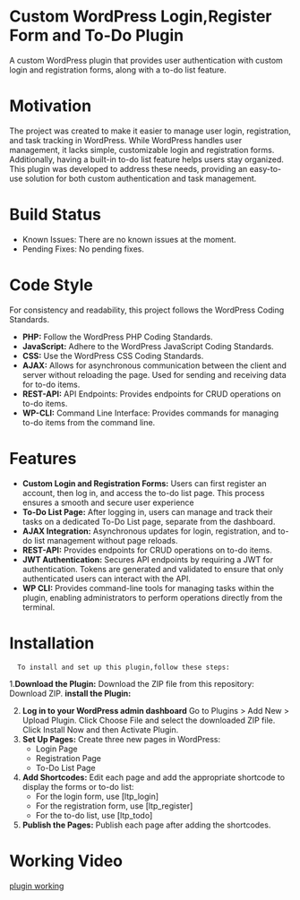 # Custom WordPress Login,Register Form and To-Do Plugin
   A custom WordPress plugin that provides user authentication with custom login and registration forms, along with a to-do list feature.
#  Motivation
   The project was created to make it easier to manage user login, registration, and task tracking in WordPress. While WordPress handles user management, it lacks simple, customizable login and registration forms. Additionally, having a built-in to-do list feature helps users stay organized. This plugin was developed to address these needs, providing an easy-to-use solution for both custom authentication and task management.
# Build Status
* Known Issues: There are no known issues at the moment.
* Pending Fixes: No pending fixes.
#  Code Style
For consistency and readability, this project follows the WordPress Coding Standards.
*  __PHP:__ Follow the WordPress PHP Coding Standards.
*  __JavaScript:__ Adhere to the WordPress JavaScript Coding Standards.
*  __CSS:__ Use the WordPress CSS Coding Standards.
*  __AJAX:__  Allows for asynchronous communication between the client and server without reloading the page. Used  for sending and receiving data for to-do items.
*  __REST-API:__ API Endpoints: Provides endpoints for CRUD operations on to-do items.
*  __WP-CLI:__ Command Line Interface: Provides commands for managing to-do items from the command line.
 #  Features
 * __Custom Login and Registration Forms:__ Users can first register an account, then log in, and access the to-do list page. This process ensures a smooth and secure user experience
 *  __To-Do List Page:__ After logging in, users can manage and track their tasks on a dedicated To-Do List page, separate from the dashboard.
 *  __AJAX Integration:__  Asynchronous updates for login, registration, and to-do list management without page reloads.
 * __REST-API:__ Provides endpoints for CRUD operations on to-do items.
 * __JWT Authentication:__ Secures API endpoints by requiring a JWT for authentication. Tokens are generated and validated to ensure that only authenticated users can interact with the API.
 * __WP CLI:__ Provides command-line tools for managing tasks within the plugin, enabling administrators to perform operations directly from the terminal.
 # Installation
      To install and set up this plugin,follow these steps:

1.__Download the Plugin:__
   Download the ZIP file from this repository: Download ZIP.
  **install the Plugin:**

2. __Log in to your WordPress admin dashboard__
         Go to Plugins > Add New > Upload Plugin.
         Click Choose File and select the downloaded ZIP file.
         Click Install Now and then Activate Plugin.
3. __Set Up Pages:__
    Create three new pages in WordPress:
      * Login Page
      * Registration Page
      * To-Do List Page
4. __Add Shortcodes:__
      Edit each page and add the appropriate shortcode to display the forms or to-do list:
      * For the login form, use [ltp_login]
      * For the registration form, use [ltp_register]
      * For the to-do list, use [ltp_todo]
5. __Publish the Pages:__
    Publish each page after adding the shortcodes.
# Working Video
[plugin working](https://drive.google.com/file/d/132G7jzGlKPeDWrhqfFt7fXb11ShwGlgk/view?usp=drive_link)

